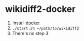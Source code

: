 # wikidiff2-docker

1. Install [docker](https://www.docker.com)
2. `./start.sh ~/path/to/wikidiff2`
3. There's no step 3
